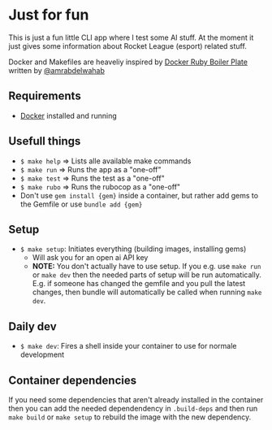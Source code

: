 # Just for fun

This is just a fun little CLI app where I test some AI stuff. At the moment it just gives some information about Rocket League (esport) related stuff. 

Docker and Makefiles are heaveliy inspired by [Docker Ruby Boiler Plate](https://github.com/amrabdelwahab/docker-ruby-boilerplate/tree/master) written by [@amrabdelwahab](https://github.com/amrabdelwahab)

## Requirements

- [Docker](https://www.docker.com) installed and running

## Usefull things

- `$ make help` => Lists alle available make commands
- `$ make run`  => Runs the app as a "one-off"
- `$ make test`  => Runs the test as a "one-off"
- `$ make rubo`  => Runs the rubocop as a "one-off"
- Don't use `gem install {gem}` inside a container, but rather add gems to the Gemfile or use `bundle add {gem}`

## Setup

- `$ make setup`: Initiates everything (building images, installing gems)
  - Will ask you for an open ai API key
  - **NOTE:** You don't actually have to use setup. If you e.g. use `make run` or `make dev` then the needed parts of setup will be run automatically. E.g. if someone has changed the gemfile and you pull the latest changes, then bundle will automatically be called when running `make dev`.

## Daily dev

- `$ make dev`: Fires a shell inside your container to use for normale development

## Container dependencies

If you need some dependencies that aren't already installed in the container then you can add the needed dependendency in `.build-deps` and then run `make build` or `make setup` to rebuild the image with the new dependency.
